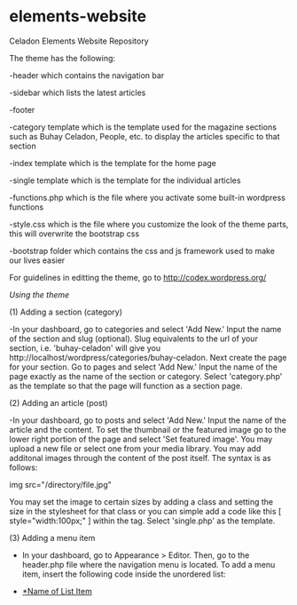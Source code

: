 # elements-website
Celadon Elements Website Repository

The theme has the following:

  -header which contains the navigation bar
  
  -sidebar which lists the latest articles
  
  -footer 
  
  -category template which is the template used for the magazine sections such as Buhay Celadon, People, etc. to display the articles specific to that section
  
  -index template which is the template for the home page
  
  -single template which is the template for the individual articles
  
  -functions.php which is the file where you activate some built-in wordpress functions
  
  -style.css which is the file where you customize the look of the theme parts, this will overwrite the bootstrap css
  
  -bootstrap folder which contains the css and js framework used to make our lives easier

For guidelines in editting the theme, go to http://codex.wordpress.org/ 

*Using the theme*

(1) Adding a section (category)

  -In your dashboard, go to categories and select 'Add New.' Input the name of the section and slug (optional). Slug equivalents to the url of your section, i.e. 'buhay-celadon' will give you http://localhost/wordpress/categories/buhay-celadon. Next create the page for your section. Go to pages and select 'Add New.' Input the name of the page exactly as the name of the section or category. Select 'category.php' as the template so that the page will function as a section page.
  
(2) Adding an article (post)

-In your dashboard, go to posts and select 'Add New.' Input the name of the article and the content. To set the thumbnail or the featured image go to the lower right portion of the page and select 'Set featured image'. You may upload a new file or select one from your media library. You may add additonal images through the content of the post itself. The syntax is as follows:

img src="/directory/file.jpg"

You may set the image to certain sizes by adding a class and setting the size in the stylesheet for that class or you can simple add a code like this [ style="width:100px;" ] within the tag.
Select 'single.php' as the template.

(3) Adding a menu item

- In your dashboard, go to Appearance > Editor. Then, go to the header.php file where the navigation menu is located. To add a menu item, insert the following code inside the unordered list:

   <li class="nav-item"><a href="#">*Name of List Item</a></li>

